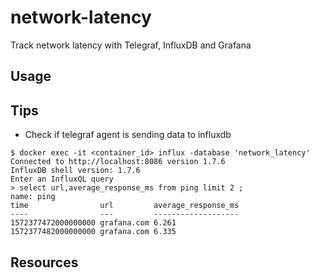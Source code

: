 # network-latency
Track network latency with Telegraf, InfluxDB and Grafana

## Usage

## Tips

* Check if telegraf agent is sending data to influxdb

```
$ docker exec -it <container_id> influx -database 'network_latency'
Connected to http://localhost:8086 version 1.7.6
InfluxDB shell version: 1.7.6
Enter an InfluxQL query
> select url,average_response_ms from ping limit 2 ;
name: ping
time                url         average_response_ms
----                ---         -------------------
1572377472000000000 grafana.com 6.261
1572377482000000000 grafana.com 6.335
```

## Resources
